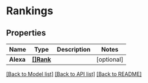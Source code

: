 # Rankings

## Properties

Name | Type | Description | Notes
------------ | ------------- | ------------- | -------------
**Alexa** | [**[]Rank**](Rank.md) |  | [optional] 

[[Back to Model list]](../README.md#documentation-for-models) [[Back to API list]](../README.md#documentation-for-api-endpoints) [[Back to README]](../README.md)


